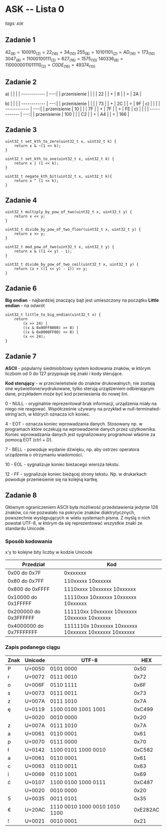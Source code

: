 # ASK -- Lista 0

###### tags: `ASK`

## Zadanie 1

$42_{(8)} = 100010_{(2)} = 22_{(16)} = 34_{(10)}$
$255_{(8)} = 10101101_{(2)} = AD_{(16)} = 173_{(10)}$
$3047_{(8)} = 11000100111_{(2)} = 627_{(16)} = 1575_{(10)}$
$140336_{(8)} = 1100000011011110_{(2)} = C0DE_{(16)} = 49374_{(10)}$

## Zadanie 2

a)
|              |     |
| ------------ | ---:|
| przenisienie |     |
|              |  22 |
| +            |   8 |
| =            |  2A |

b)
|              |     |
| ------------ | ---:|
| przenisienie |     |
|              |  73 |
| +            |  2C |
| =            |  9F |
c)
|              |     |
| ------------ | ---:|
| przenisienie |  10 |
|              |  7F |
| +            |  7F |
| =            |  FE |
c)
|              |     |
| ------------ | ---:|
| przenisienie | 100 |
|              |  C2 |
| +            |  A4 |
| =            | 166 |
## Zadanie 3

```c=
uint32_t set_kth_to_zero(uint32_t x, uint32_t k) {
    return x & ~(1 << k);
}

uint32_t set_kth_to_one(uint32_t x, uint32_t k) {
    return x | (1 << k);
}

uint32_t negate_kth_bit(uint32_t x, uint32_t k){
    return x ^ (1 << k);
}
```

## Zadanie 4

```c=
uint32_t multiply_by_pow_of_two(uint32_t x, uint32_t y) {
    return x << y;
}

uint32_t divide_by_pow_of_two_floor(uint32_t x, uint32_t y) {
    return x >> y;
}

uint32_t mod_pow_of_two(uint32_t x, uint32_t y) {
    return x & ((1 << y) - 1);
}

uint32_t divide_by_pow_of_two_ceil(uint32_t x, uint32_t y) {
    return (x + ((1 << y) - 1)) >> y;
}
```

<!-- ## Zadanie 5

```c=
//Chyba jednak nielegalne
bool is_pow_of_two(uint32_t x) {
    return !(x == 0) && !(x & (x - 1));
}
``` -->

## Zadanie 6

**Big endian** - najbardziej znaczący bajt jest umieszczony na początku
**Little endian** - na odwrót

```c=
uint32_t little_to_big_endian(uint32_t x) {
    return
        (x >> 24) |
        ((x & 0x00FF0000) >> 8) |
        ((x & 0x0000FF00) << 8) |
        (x << 24);
}
```

## Zadanie 7

**ASCII** - popularny siedmiobitowy system kodowania znaków, w którym liczbom od 0 do 127 przypisuje się znaki i kody sterujące.

**Kod sterujący** - w przeciwieństwie do znaków drukowalnych, nie zostają one wyświetlone/wydrukowane, tylko sterują urządzeniem odbierającym dane, przykładem może być kod przeniesienia do nowej lini.

0 - NULL - oryginalnie reprezentował brak informacji, urządzenia miały na niego nie reagować.
Współcześnie używany na przykład w null-terminated-string'ach, w których oznacza ich koniec.

4 - EOT - oznacza koniec wprowadzania danych. Stosowany np. w programach które oczekują na wprowadzenie danych przez użytkownika. Koniec wprowadzania danych jest sygnalizowany programowi właśnie za pomocą EOT (ctrl + D).

7 - BELL - powoduje wydanie dźwięku, np. aby ostrzec operatora urządzenia o otrzymaniu wiadomości.

10 - EOL - sygnalizuje koniec bieżacego wiersza tekstu.

12 - FF - sygnalizuje koniec bieżącej strony tekstu. Np. w drukarkach powoduje przeniesienie się na kolejną kartkę.

## Zadanie 8

Głównym ograniczeniem ASCII była możliwość przedstawienia jedynie 128 znaków, co nie pozwalało na pokrycie znaków diaktrytycznych, powszechnie występujących w wielu systemach pisma. Z myślą o nich powstał UTF-8, w którym da się reprezentować wszystkie znaki ze standardu Unicode.

### Sposób kodowania

x'y to kolejne bity liczby w kodzie Unicode

| Przedział               | Kod                                                   |
| ----------------------- | ----------------------------------------------------- |
| 0x00 do 0x7F            | 0xxxxxxx                                              |
| 0x80 do 0x7FF           | 110xxxxx 10xxxxxx                                     |
| 0x800 do 0xFFFF         | 1110xxxx 10xxxxxx 10xxxxxx                            |
| 0x10000 do 0x1FFFFF     | 11110xxx 10xxxxxx 10xxxxxx 10xxxxxx                   |
| 0x200000 do 0x3FFFFFF   | 111110xx 10xxxxxx 10xxxxxx 10xxxxxx 10xxxxxx          |
| 0x4000000 do 0x7FFFFFFF | 1111110x 10xxxxxx 10xxxxxx 10xxxxxx 10xxxxxx 10xxxxxx |

### Zapis podanego ciągu

| Znak | Unicode | UTF-8                         | HEX      |
| ---- | ------- | ----------------------------- | -------- |
| P    | U+0050  | 0101 0000                     | 0x50     |
| r    | U+0072  | 0111 0010                     | 0x72     |
| o    | U+006F  | 0110 1111                     | 0x6F     |
| s    | U+0073  | 0111 0011                     | 0x73     |
| z    | U+007A  | 0111 1010                     | 0x7A     |
| ę    | U+0119  | 1100 0100 1001 1001           | 0xC499   |
|      | U+0020  | 0010 0000                     | 0x20     |
| z    | U+007A  | 0111 1010                     | 0x7A     |
| a    | U+0061  | 0110 0001                     | 0x61     |
| p    | U+0070  | 0111 0000                     | 0x70     |
| ł    | U+0142  | 1100 0101 1000 0010           | 0xC582   |
| a    | U+0061  | 0110 0001                     | 0x61     |
| c    | U+0063  | 0110 0011                     | 0x63     |
| i    | U+0069  | 0110 1001                     | 0x69     |
| ć    | U+0107  | 1100 0100 1000 0111           | 0xC487   |
|      | U+0020  | 0010 0000                     | 0x20     |
| 5    | U+0035  | 0011 0101                     | 0x35     |
| €    | U+20AC  | 1110 0010 1000 0010 1010 1100 | 0xE282AC |
| !    | U+0021  | 0010 0001                     | 0x21     |